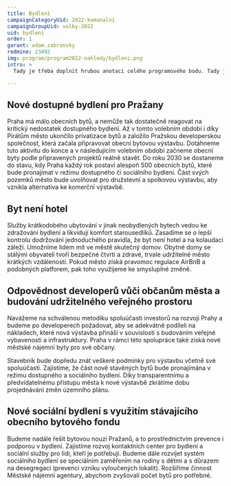 ```yaml
---
title: Bydlení
campaignCategoryUid: 2022-komunalni
campaignGroupUid: volby-2022
uid: bydleni
order: 1
garant: adam.zabransky
redmine: 23492
img: program/program2022-nahledy/bydleni.png
intro: >
  Tady je třeba doplnit hrubou anotaci celého programového bodu. Tady je třeba doplnit hrubou anotaci celého programového bodu.  Tady je třeba doplnit hrubou anotaci celého programového bodu.  Tady je třeba doplnit hrubou anotaci celého programového bodu. 

---
```


## Nové dostupné bydlení pro Pražany
Praha má málo obecních bytů, a nemůže tak dostatečně reagovat na kritický nedostatek dostupného bydlení. Až v tomto volebním období i díky Pirátům město ukončilo privatizace bytů a založilo Pražskou developerskou společnost, která začala připravovat obecní bytovou výstavbu. Dotáhneme tuto aktivitu do konce a v následujícím volebním období začneme obecní byty podle připravených projektů reálně stavět. Do roku 2030 se dostaneme do stavu, kdy Praha každý rok postaví alespoň 500 obecních bytů, které bude pronajímat v režimu dostupného či sociálního bydlení. Část svých pozemků město bude uvolňovat pro družstevní a spolkovou výstavbu, aby vznikla alternativa ke komerční výstavbě.

## Byt není hotel
Služby krátkodobého ubytování v jinak neobydlených bytech vedou ke zdražování bydlení a likvidují komfort starousedlíků. Zasadíme se o lepší kontrolu dodržování jednoduchého pravidla, že byt není hotel a na kolaudaci záleží. Umožníme lidem mít ve městě skutečný domov. Obytné domy se stálými obyvateli tvoří bezpečné čtvrti a zdravé, trvale udržitelné město krátkých vzdáleností. Pokud město získá pravomoc regulace AirBnB a podobných platforem, pak toho využijeme ke smysluplné změně.

## Odpovědnost developerů vůči občanům města a budování udržitelného veřejného prostoru
Navážeme na schválenou metodiku spoluúčasti investorů na rozvoji Prahy a budeme po developerech požadovat, aby se adekvátně podíleli na nákladech, které nová výstavba přináší v souvislosti s budováním veřejné vybavenosti a infrastruktury. Praha v rámci této spolupráce také získá nové městské nájemní byty pro své občany.

Stavebník bude dopředu znát veškeré podmínky pro výstavbu včetně své spoluúčasti. Zajistíme, že část nově stavěných bytů bude pronajímána v režimu dostupného a sociálního bydlení. Díky transparentnímu a předvídatelnému přístupu města k nové výstavbě zkrátíme dobu projednávání změn územního plánu.

## Nové sociální bydlení s využitím stávajícího obecního bytového fondu
Budeme nadále řešit bytovou nouzi Pražanů, a to prostřednictvím prevence i podporou v bydlení. Zajistíme rozvoj kontaktních center pro bydlení a sociální služby pro lidi, kteří je potřebují. Budeme dále rozvíjet systém sociálního bydlení se speciálním zaměřením na rodiny s dětmi a s důrazem na desegregaci (prevenci vzniku vyloučených lokalit). Rozšíříme činnost Městské nájemní agentury, abychom zvyšovali počet bytů pro potřebné.

